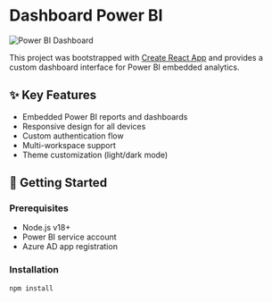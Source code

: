 # Dashboard Power BI

![Power BI Dashboard](public/screenshot.png) <!-- Optionnel - ajoutez une capture d'écran -->

This project was bootstrapped with [Create React App](https://github.com/facebook/create-react-app) and provides a custom dashboard interface for Power BI embedded analytics.

## ✨ Key Features
- Embedded Power BI reports and dashboards
- Responsive design for all devices
- Custom authentication flow
- Multi-workspace support
- Theme customization (light/dark mode)

## 🚀 Getting Started

### Prerequisites
- Node.js v18+
- Power BI service account
- Azure AD app registration

### Installation
```bash
npm install
